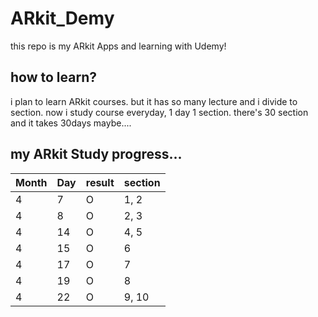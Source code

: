 # ARkit_Demy
this repo is my ARkit Apps and learning with Udemy!

## how to learn?
i plan to learn ARkit courses. but it has so many lecture and i divide to section.
now i study course everyday, 1 day 1 section.
there's 30 section and it takes 30days maybe....

## my ARkit Study progress...
| Month | Day | result | section |
|-------|-----|--------|---------|
|4|7|O|1, 2|
|4|8|O|2, 3|
|4|14|O|4, 5|
|4|15|O|6|
|4|17|O|7|
|4|19|O|8|
|4|22|O|9, 10|
